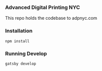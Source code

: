 ### Advanced Digital Printing NYC
This repo holds the codebase to adpnyc.com

### Installation
```
npm install
```

### Running Develop
```
gatsby develop
```
